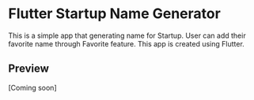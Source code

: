# Flutter Startup Name Generator

This is a simple app that generating name for Startup. User can add their favorite name through Favorite feature. This app is created using Flutter.

## Preview

[Coming soon]
